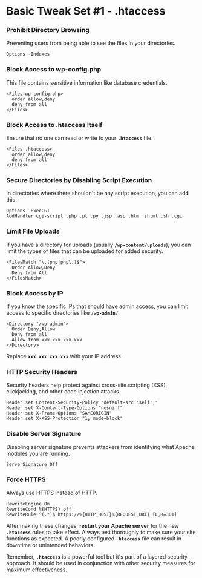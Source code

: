 # Basic Tweak Set #1 - .htaccess

### **Prohibit Directory Browsing**

Preventing users from being able to see the files in your directories.

```
Options -Indexes
```

### **Block Access to wp-config.php**

This file contains sensitive information like database credentials.

```
<Files wp-config.php>
  order allow,deny
  deny from all
</Files>
```

### **Block Access to .htaccess Itself**

Ensure that no one can read or write to your **`.htaccess`** file.

```
<Files .htaccess>
  order allow,deny
  deny from all
</Files>
```

### **Secure Directories by Disabling Script Execution**

In directories where there shouldn't be any script execution, you can add this:

```
Options -ExecCGI
AddHandler cgi-script .php .pl .py .jsp .asp .htm .shtml .sh .cgi

```

### **Limit File Uploads**

If you have a directory for uploads (usually **`/wp-content/uploads`**), you can limit the types of files that can be uploaded for added security.

```
<FilesMatch "\.(php|php\.)$">
  Order Allow,Deny
  Deny from All
</FilesMatch>

```

### **Block Access by IP**

If you know the specific IPs that should have admin access, you can limit access to specific directories like **`/wp-admin/`**.

```
<Directory "/wp-admin">
  Order Deny,Allow
  Deny from all
  Allow from xxx.xxx.xxx.xxx
</Directory>

```

Replace **`xxx.xxx.xxx.xxx`** with your IP address.

### **HTTP Security Headers**

Security headers help protect against cross-site scripting (XSS), clickjacking, and other code injection attacks.

```
Header set Content-Security-Policy "default-src 'self';"
Header set X-Content-Type-Options "nosniff"
Header set X-Frame-Options "SAMEORIGIN"
Header set X-XSS-Protection "1; mode=block"

```

### **Disable Server Signature**

Disabling server signature prevents attackers from identifying what Apache modules you are running.

```
ServerSignature Off

```

### **Force HTTPS**

Always use HTTPS instead of HTTP.

```
RewriteEngine On
RewriteCond %{HTTPS} off
RewriteRule ^(.*)$ https://%{HTTP_HOST}%{REQUEST_URI} [L,R=301]

```

After making these changes, **restart your Apache server** for the new **`.htaccess`** rules to take effect. Always test thoroughly to make sure your site functions as expected. A poorly configured **`.htaccess`** file can result in downtime or unintended behaviors.

Remember, **`.htaccess`** is a powerful tool but it's part of a layered security approach. It should be used in conjunction with other security measures for maximum effectiveness.